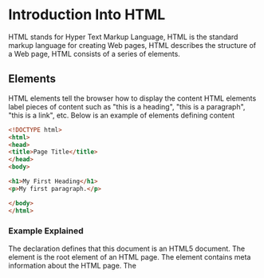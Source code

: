 # Introduction Into HTML

HTML stands for Hyper Text Markup Language,
HTML is the standard markup language for creating Web pages,
HTML describes the structure of a Web page,
HTML consists of a series of elements.

## Elements 

HTML elements tell the browser how to display the content
HTML elements label pieces of content such as "this is a heading", "this is a paragraph", "this is a link", etc. Below is an example of elements defining content

```HTML
<!DOCTYPE html>
<html>
<head>
<title>Page Title</title>
</head>
<body>

<h1>My First Heading</h1>
<p>My first paragraph.</p>

</body>
</html>
```

### Example Explained

The <!DOCTYPE html> declaration defines that this document is an HTML5 document.
The <html> element is the root element of an HTML page.
The <head> element contains meta information about the HTML page.
The <title> element specifies a title for the HTML page (which is shown in the browser's title bar or in the page's tab).
The <body> element defines the document's body, and is a container for all the visible contents, such as headings, paragraphs, images, hyperlinks, tables, lists, etc.
The <h1> element defines a large heading.
The <p> element defines a paragraph.

## HTML Editors

Web pages can be created and modified by using professional HTML editors.

However, for learning HTML we recommend a simple text editor like Notepad (PC) or TextEdit (Mac).

We believe in that using a simple text editor is a good way to learn HTML.
